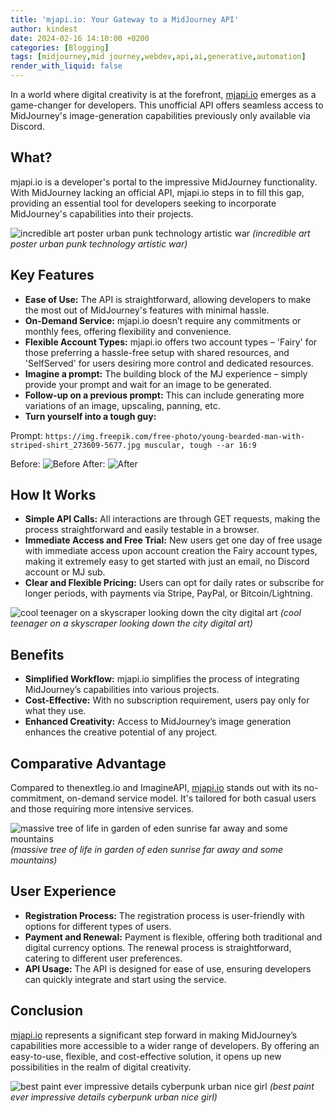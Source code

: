 ```yaml
---
title: 'mjapi.io: Your Gateway to a MidJourney API'
author: kindest
date: 2024-02-16 14:10:00 +0200
categories: [Blogging]
tags: [midjourney,mid journey,webdev,api,ai,generative,automation]
render_with_liquid: false
---
```

In a world where digital creativity is at the forefront, [mjapi.io](mjapi.io) emerges as a game-changer for developers. This unofficial API offers seamless access to MidJourney's image-generation capabilities previously only available via Discord.

## What?

mjapi.io is a developer's portal to the impressive MidJourney functionality. With MidJourney lacking an official API, mjapi.io steps in to fill this gap, providing an essential tool for developers seeking to incorporate MidJourney's capabilities into their projects.

![incredible art poster urban punk technology artistic war](https://dev-to-uploads.s3.amazonaws.com/uploads/articles/rmxvlzpmw56lsbu1dqvw.png) _(incredible art poster urban punk technology artistic war)_

## Key Features

- **Ease of Use:** The API is straightforward, allowing developers to make the most out of MidJourney's features with minimal hassle.
- **On-Demand Service:** mjapi.io doesn’t require any commitments or monthly fees, offering flexibility and convenience.
- **Flexible Account Types:** mjapi.io offers two account types – 'Fairy' for those preferring a hassle-free setup with shared resources, and 'SelfServed' for users desiring more control and dedicated resources.
- **Imagine a prompt:** The building block of the MJ experience – simply provide your prompt and wait for an image to be generated.
- **Follow-up on a previous prompt:** This can include generating more variations of an image, upscaling, panning, etc.
- **Turn yourself into a tough guy:**

Prompt: 
`https://img.freepik.com/free-photo/young-bearded-man-with-striped-shirt_273609-5677.jpg muscular, tough --ar 16:9`

Before: ![Before](https://dev-to-uploads.s3.amazonaws.com/uploads/articles/h68amjmqet1tcup6r41o.png)
After: ![After](https://dev-to-uploads.s3.amazonaws.com/uploads/articles/c9ybtob0aqtron9o9czu.png)


## How It Works

- **Simple API Calls:** All interactions are through GET requests, making the process straightforward and easily testable in a browser.
- **Immediate Access and Free Trial:** New users get one day of free usage with immediate access upon account creation the Fairy account types, making it extremely easy to get started with just an email, no Discord account or MJ sub.
- **Clear and Flexible Pricing:** Users can opt for daily rates or subscribe for longer periods, with payments via Stripe, PayPal, or Bitcoin/Lightning.


![cool teenager on a skyscraper looking down the city digital art](https://dev-to-uploads.s3.amazonaws.com/uploads/articles/xqb042qpfuqxpxswoit8.png) _(cool teenager on a skyscraper looking down the city digital art)_

## Benefits

- **Simplified Workflow:** mjapi.io simplifies the process of integrating MidJourney’s capabilities into various projects.
- **Cost-Effective:** With no subscription requirement, users pay only for what they use.
- **Enhanced Creativity:** Access to MidJourney’s image generation enhances the creative potential of any project.

## Comparative Advantage

Compared to thenextleg.io and ImagineAPI, [mjapi.io](mjapi.io) stands out with its no-commitment, on-demand service model. It's tailored for both casual users and those requiring more intensive services.

![massive tree of life in garden of eden sunrise far away and some mountains](https://dev-to-uploads.s3.amazonaws.com/uploads/articles/gjod0itn8mrpgdy9d8ra.png) _(massive tree of life in garden of eden sunrise far away and some mountains)_


## User Experience

- **Registration Process:** The registration process is user-friendly with options for different types of users.
- **Payment and Renewal:** Payment is flexible, offering both traditional and digital currency options. The renewal process is straightforward, catering to different user preferences.
- **API Usage:** The API is designed for ease of use, ensuring developers can quickly integrate and start using the service.

## Conclusion

[mjapi.io](mjapi.io) represents a significant step forward in making MidJourney’s capabilities more accessible to a wider range of developers. By offering an easy-to-use, flexible, and cost-effective solution, it opens up new possibilities in the realm of digital creativity.


![best paint ever impressive details cyberpunk urban nice girl](https://dev-to-uploads.s3.amazonaws.com/uploads/articles/89uqh97gc4mrp4dhro86.png) _(best paint ever impressive details cyberpunk urban nice girl)_